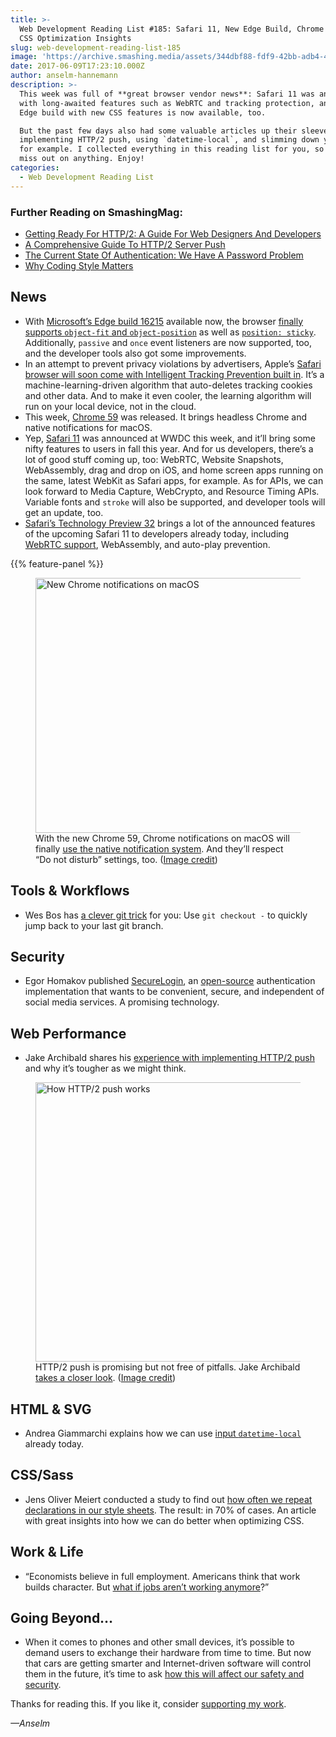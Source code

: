 ```yaml
---
title: >-
  Web Development Reading List #185: Safari 11, New Edge Build, Chrome 59, And
  CSS Optimization Insights
slug: web-development-reading-list-185
image: 'https://archive.smashing.media/assets/344dbf88-fdf9-42bb-adb4-46f01eedd629/f94dd229-b6f5-45c5-82ea-005109c0b69b/wdrl-185-opt.png'
date: 2017-06-09T17:23:10.000Z
author: anselm-hannemann
description: >-
  This week was full of **great browser vendor news**: Safari 11 was announced
  with long-awaited features such as WebRTC and tracking protection, and a new
  Edge build with new CSS features is now available, too.

  But the past few days also had some valuable articles up their sleeves: about
  implementing HTTP/2 push, using `datetime-local`, and slimming down your CSS,
  for example. I collected everything in this reading list for you, so you don’t
  miss out on anything. Enjoy!
categories:
  - Web Development Reading List
---
```

### <span class="rh">Further Reading</span> on SmashingMag:

*   [Getting Ready For HTTP/2: A Guide For Web Designers And Developers](https://www.smashingmagazine.com/2016/02/getting-ready-for-http2/)
*   [A Comprehensive Guide To HTTP/2 Server Push](https://www.smashingmagazine.com/2017/04/guide-http2-server-push/)
*   [The Current State Of Authentication: We Have A Password Problem](https://www.smashingmagazine.com/2016/06/the-current-state-of-authentication-we-have-a-password-problem/)
*   [Why Coding Style Matters](https://www.smashingmagazine.com/2012/10/why-coding-style-matters/)

## News

*   With [Microsoft’s Edge build 16215](https://developer.microsoft.com/en-us/microsoft-edge/platform/changelog/desktop/16215/) available now, the browser [finally supports `object-fit` and `object-position`](https://wpdev.uservoice.com/forums/257854-microsoft-edge-developer/suggestions/6263790-object-fit-and-object-position) as well as [`position: sticky`](https://wpdev.uservoice.com/forums/257854-microsoft-edge-developer/suggestions/6263621-position-sticky). Additionally, `passive` and `once` event listeners are now supported, too, and the developer tools also got some improvements.
*   In an attempt to prevent privacy violations by advertisers, Apple’s [Safari browser will soon come with Intelligent Tracking Prevention built in](https://webkit.org/blog/7675/intelligent-tracking-prevention/). It’s a machine-learning-driven algorithm that auto-deletes tracking cookies and other data. And to make it even cooler, the learning algorithm will run on your local device, not in the cloud.
*   This week, [Chrome 59](https://developers.google.com/web/updates/2017/05/nic59) was released. It brings headless Chrome and native notifications for macOS.
*   Yep, [Safari 11](https://developer.apple.com/library/content/releasenotes/General/WhatsNewInSafari/Safari_11_0/Safari_11_0.html) was announced at WWDC this week, and it’ll bring some nifty features to users in fall this year. And for us developers, there’s a lot of good stuff coming up, too: WebRTC, Website Snapshots, WebAssembly, drag and drop on iOS, and home screen apps running on the same, latest WebKit as Safari apps, for example. As for APIs, we can look forward to Media Capture, WebCrypto, and Resource Timing APIs. Variable fonts and `stroke` will also be supported, and developer tools will get an update, too.
*   [Safari’s Technology Preview 32](https://webkit.org/blog/7627/safari-technology-preview-32/) brings a lot of the announced features of the upcoming Safari 11 to developers already today, including [WebRTC support](https://webkit.org/blog/7726/announcing-webrtc-and-media-capture/), WebAssembly, and auto-play prevention.

{{% feature-panel %}}

<figure><a href="https://developers.google.com/web/updates/2017/05/nic59"><img loading="lazy" decoding="async" src="https://archive.smashing.media/assets/344dbf88-fdf9-42bb-adb4-46f01eedd629/41b6f2a8-95d2-4e26-8e52-d75b58135cf1/chrome59-notifications-opt.png" width="800" height="408" alt="New Chrome notifications on macOS" /></a><figcaption>With the new Chrome 59, Chrome notifications on macOS will finally <a href="https://developers.google.com/web/updates/2017/05/nic59">use the native notification system</a>. And they’ll respect “Do not disturb” settings, too. (<a href="https://developers.google.com/web/updates/2017/05/nic59">Image credit</a>)</figcaption></figure>

## Tools & Workflows

*   Wes Bos has [a clever git trick](https://mobile.twitter.com/wesbos/status/872521465417039872) for you: Use `git checkout -` to quickly jump back to your last git branch.</p>

## Security

*   Egor Homakov published [SecureLogin](https://medium.com/@homakov/securelogin-forget-about-passwords-c1bf7b47f698), an [open-source](https://github.com/sakurity/securelogin) authentication implementation that wants to be convenient, secure, and independent of social media services. A promising technology.</p>

## Web Performance

*   Jake Archibald shares his [experience with implementing HTTP/2 push](https://jakearchibald.com/2017/h2-push-tougher-than-i-thought/) and why it’s tougher as we might think.

<figure><a href="https://jakearchibald.com/2017/h2-push-tougher-than-i-thought/"><img loading="lazy" decoding="async" src="https://archive.smashing.media/assets/344dbf88-fdf9-42bb-adb4-46f01eedd629/e48d4a0a-8947-41c3-a249-6788e53a90a1/http2-push-opt.png" width="800" height="447" alt="How HTTP/2 push works" /></a><figcaption>HTTP/2 push is promising but not free of pitfalls. Jake Archibald <a href="https://jakearchibald.com/2017/h2-push-tougher-than-i-thought/">takes a closer look</a>. (<a href="https://jakearchibald.com/2017/h2-push-tougher-than-i-thought/">Image credit</a>)</figcaption></figure>

## HTML & SVG

*   Andrea Giammarchi explains how we can use [input `datetime-local`](https://medium.com/@WebReflection/using-the-input-datetime-local-9503e7efdce) already today.</p>

## CSS/Sass

*   Jens Oliver Meiert conducted a study to find out [how often we repeat declarations in our style sheets](https://meiert.com/en/blog/20170531/70-percent-css-repetition/). The result: in 70% of cases. An article with great insights into how we can do better when optimizing CSS.</p>

## Work & Life

*   “Economists believe in full employment. Americans think that work builds character. But [what if jobs aren’t working anymore](https://aeon.co/essays/what-if-jobs-are-not-the-solution-but-the-problem)?”

## Going Beyond…

*   When it comes to phones and other small devices, it’s possible to demand users to exchange their hardware from time to time. But now that cars are getting smarter and Internet-driven software will control them in the future, it’s time to ask [how this will affect our safety and security](https://www.lightbluetouchpaper.org/2017/06/01/when-safety-and-security-become-one/).

Thanks for reading this. If you like it, consider [supporting my work](https://wdrl.info/donate).

_—Anselm_

